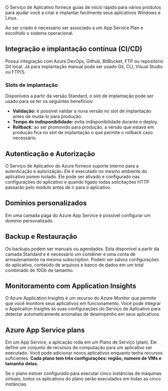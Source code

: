 O Serviço de Aplicativo fornece guias de início rápido para vários produtos para ajudar você a criar e implantar facilmente seus aplicativos Windows e Linux.

Ao ser criado é necessário ser associado a um App Service Plan e escolhido o sistema operacional.

## Integração e implantação contínua (CI/CD)

Possui integração com Azure DevOps, Github, BitBucket, FTP ou repositório Git local. Já para implantação manual pode ser usado Git, CLI, Visual Studio ou FTP/S.

### Slots de implantação

Disponíveis a partir da versão Standard, o slot de implantação pode ser usado para se ter os seguintes benefícios: 
- **Validação:** é possível validar a nova versão no slot de implantação antes de muda-lo para produção.
- **Tempo de indisponibilidade:** evita indisponibilidade durante o deploy.
- **Rollback:** ao ser promovido para produção, a versão que estava em produção fica no slot de implantação o que permite o rollback caso necessário.

## Autenticação e Autorização

O Serviço de Aplicativo do Azure fornece suporte interno para a autenticação e autorização. Ele é executado no mesmo ambiente do aplicativo porem isolado. Ele pode ser ativado e configurado nas configurações do aplicativo e quando ligado todas solicitações HTTP passarão pelo modulo antes de ir para o aplicativo.

## Domínios personalizados

Em uma camada paga do Azure App Service é possível configurar um domínio personalizado.

## Backup e Restauração

Os backups podem ser manuais ou agendados. Esta disponível a partir da camada Standard e é necessário um contêiner e uma conta de armazenamento na mesma subscription. Podem ser salvos configurações do aplicativo, conteúdo de arquivos e banco de dados em um total combinado de 10Gb de tamanho.

## Monitoramento com Application Insights

O Azure Application Insights é um recurso do Azure Monitor que permite que você monitore seus aplicativos em funcionamento. Você pode integrar o Application Insights às suas configurações do Serviço de Aplicativo para detectar automaticamente anomalias de desempenho em seus aplicativos.

## Azure App Service plans

Em um App Service, a aplicação roda em um Plano de Serviço (plan). Ele define um conjunto de recursos de computação para um aplicativo ser executado. Você pode adicionar novos aplicativos enquanto tenha recursos suficientes. **Cada plano tem três configurações: região, numero de VMs e tamanho delas.**

Se o plano estiver configurado para executar cinco instâncias de máquinas virtuais, todos os aplicativos do plano serão executados em todas as cinco instâncias.